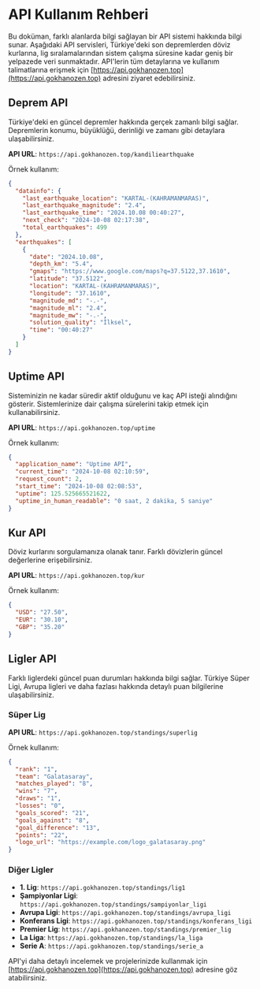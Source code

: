# API Kullanım Rehberi

Bu doküman, farklı alanlarda bilgi sağlayan bir API sistemi hakkında bilgi sunar. Aşağıdaki API servisleri, Türkiye'deki son depremlerden döviz kurlarına, lig sıralamalarından sistem çalışma süresine kadar geniş bir yelpazede veri sunmaktadır. API'lerin tüm detaylarına ve kullanım talimatlarına erişmek için [https://api.gokhanozen.top](https://api.gokhanozen.top) adresini ziyaret edebilirsiniz.

## Deprem API
Türkiye'deki en güncel depremler hakkında gerçek zamanlı bilgi sağlar. Depremlerin konumu, büyüklüğü, derinliği ve zamanı gibi detaylara ulaşabilirsiniz.

**API URL**: `https://api.gokhanozen.top/kandiliearthquake`

Örnek kullanım:
```json
{
  "datainfo": {
    "last_earthquake_location": "KARTAL-(KAHRAMANMARAS)",
    "last_earthquake_magnitude": "2.4",
    "last_earthquake_time": "2024.10.08 00:40:27",
    "next_check": "2024-10-08 02:17:38",
    "total_earthquakes": 499
  },
  "earthquakes": [
    {
      "date": "2024.10.08",
      "depth_km": "5.4",
      "gmaps": "https://www.google.com/maps?q=37.5122,37.1610",
      "latitude": "37.5122",
      "location": "KARTAL-(KAHRAMANMARAS)",
      "longitude": "37.1610",
      "magnitude_md": "-.-",
      "magnitude_ml": "2.4",
      "magnitude_mw": "-.-",
      "solution_quality": "İlksel",
      "time": "00:40:27"
    }
  ]
}
```

## Uptime API
Sisteminizin ne kadar süredir aktif olduğunu ve kaç API isteği alındığını gösterir. Sistemlerinize dair çalışma sürelerini takip etmek için kullanabilirsiniz.

**API URL**: `https://api.gokhanozen.top/uptime`

Örnek kullanım:
```json
{
  "application_name": "Uptime API",
  "current_time": "2024-10-08 02:10:59",
  "request_count": 2,
  "start_time": "2024-10-08 02:08:53",
  "uptime": 125.525665521622,
  "uptime_in_human_readable": "0 saat, 2 dakika, 5 saniye"
}
```

## Kur API
Döviz kurlarını sorgulamanıza olanak tanır. Farklı dövizlerin güncel değerlerine erişebilirsiniz.

**API URL**: `https://api.gokhanozen.top/kur`

Örnek kullanım:
```json
{
  "USD": "27.50",
  "EUR": "30.10",
  "GBP": "35.20"
}
```

## Ligler API
Farklı liglerdeki güncel puan durumları hakkında bilgi sağlar. Türkiye Süper Ligi, Avrupa ligleri ve daha fazlası hakkında detaylı puan bilgilerine ulaşabilirsiniz.

### Süper Lig
**API URL**: `https://api.gokhanozen.top/standings/superlig`

Örnek kullanım:
```json
{
  "rank": "1",
  "team": "Galatasaray",
  "matches_played": "8",
  "wins": "7",
  "draws": "1",
  "losses": "0",
  "goals_scored": "21",
  "goals_against": "8",
  "goal_difference": "13",
  "points": "22",
  "logo_url": "https://example.com/logo_galatasaray.png"
}
```

### Diğer Ligler
- **1. Lig**: `https://api.gokhanozen.top/standings/lig1`
- **Şampiyonlar Ligi**: `https://api.gokhanozen.top/standings/sampiyonlar_ligi`
- **Avrupa Ligi**: `https://api.gokhanozen.top/standings/avrupa_ligi`
- **Konferans Ligi**: `https://api.gokhanozen.top/standings/konferans_ligi`
- **Premier Lig**: `https://api.gokhanozen.top/standings/premier_lig`
- **La Liga**: `https://api.gokhanozen.top/standings/la_liga`
- **Serie A**: `https://api.gokhanozen.top/standings/serie_a`

API'yi daha detaylı incelemek ve projelerinizde kullanmak için [https://api.gokhanozen.top](https://api.gokhanozen.top) adresine göz atabilirsiniz.
